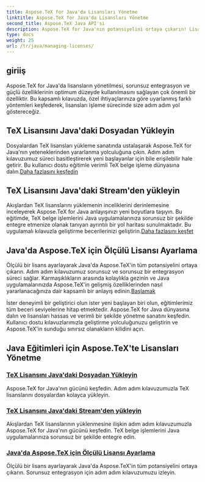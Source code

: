 ```yaml
---
title: Aspose.TeX for Java'da Lisansları Yönetme
linktitle: Aspose.TeX for Java'da Lisansları Yönetme
second_title: Aspose.TeX Java API'si
description: Aspose.TeX for Java'nın potansiyelini ortaya çıkarın! Lisansları zahmetsizce yönetmeyi öğrenin; adım adım eğitimlerimizle dosyadan yükleme yapın, akış yapın veya ölçülü bir lisans ayarlayın.
type: docs
weight: 25
url: /tr/java/managing-licenses/
---
```


## giriiş 

Aspose.TeX for Java'da lisansların yönetilmesi, sorunsuz entegrasyon ve güçlü özelliklerinin optimum düzeyde kullanılmasını sağlayan çok önemli bir özelliktir. Bu kapsamlı kılavuzda, özel ihtiyaçlarınıza göre uyarlanmış farklı yöntemleri keşfederek, lisansları işleme sürecinde size adım adım yol göstereceğiz.

## TeX Lisansını Java'daki Dosyadan Yükleyin

Dosyalardan TeX lisansları yükleme sanatında ustalaşarak Aspose.TeX for Java'nın yeteneklerinden yararlanma yolculuğuna çıkın. Adım adım kılavuzumuz süreci basitleştirerek yeni başlayanlar için bile erişilebilir hale getirir. Bu kullanıcı dostu eğitimle verimli TeX belge işleme dünyasına dalın.[Daha fazlasını keşfedin](./load-license-from-file/)

## TeX Lisansını Java'daki Stream'den yükleyin

 Akışlardan TeX lisanslarını yüklemenin inceliklerini derinlemesine inceleyerek Aspose.TeX for Java anlayışınızı yeni boyutlara taşıyın. Bu eğitimde, TeX belge işlemlerini Java uygulamalarınıza sorunsuz bir şekilde entegre etmenize olanak tanıyan ayrıntılı bir yol haritası sunulmaktadır. Bu uygulamalı kılavuzla geliştirme becerilerinizi geliştirin.[Daha fazlasını keşfet](./load-license-from-stream/)

## Java'da Aspose.TeX için Ölçülü Lisansı Ayarlama

Ölçülü bir lisans ayarlayarak Java'da Aspose.TeX'in tüm potansiyelini ortaya çıkarın. Adım adım kılavuzumuz sorunsuz ve sorunsuz bir entegrasyon süreci sağlar. Karmaşıklıkların arasında kolaylıkla gezinin ve Java uygulamalarınızda Aspose.TeX'in gelişmiş özelliklerinden nasıl yararlanacağınıza dair kapsamlı bir anlayış edinin.[Başlamak](./set-metered-license/)

İster deneyimli bir geliştirici olun ister yeni başlayan biri olun, eğitimlerimiz tüm beceri seviyelerine hitap etmektedir. Aspose.TeX for Java dünyasına dalın ve lisansları hassas ve verimli bir şekilde yönetme sanatını keşfedin. Kullanıcı dostu kılavuzlarımızla geliştirme yolculuğunuzu geliştirin ve Aspose.TeX'in sunduğu sınırsız olanakların kilidini açın.
## Java Eğitimleri için Aspose.TeX'te Lisansları Yönetme
### [TeX Lisansını Java'daki Dosyadan Yükleyin](./load-license-from-file/)
Aspose.TeX for Java'nın gücünü keşfedin. Adım adım kılavuzumuzla TeX lisanslarını dosyalardan kolayca yükleyin.
### [TeX Lisansını Java'daki Stream'den yükleyin](./load-license-from-stream/)
Akışlardan TeX lisanslarının yüklenmesine ilişkin adım adım kılavuzumuzla Aspose.TeX for Java'nın gücünü keşfedin. TeX belge işlemlerini Java uygulamalarınıza sorunsuz bir şekilde entegre edin.
### [Java'da Aspose.TeX için Ölçülü Lisansı Ayarlama](./set-metered-license/)
Ölçülü bir lisans ayarlayarak Java'da Aspose.TeX'in tüm potansiyelini ortaya çıkarın. Sorunsuz entegrasyon için adım adım kılavuzumuzu izleyin.